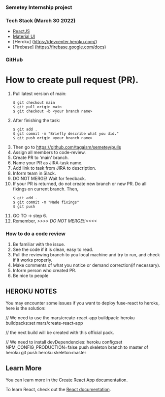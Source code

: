 ### Semetey Internship project
### Tech Stack (March 30 2022)
* [ReactJS](https://reactjs.org/)
* [Material UI](https://mui.com/)
* [Heroku] (https://devcenter.heroku.com/)
* [Firebase] (https://firebase.google.com/docs)

### GitHub
# How to create pull request (PR).
  1. Pull latest version of main:
      ```
      $ git checkout main
      $ git pull origin main
      $ git checkout -b <your branch name>
      ```
  2. After finishing the task:
      ```
      $ git add .
      $ git commit -m "Briefly describe what you did."
      $ git push origin <your branch name>
  3. Then go to https://github.com/tagaism/semetey/pulls
  4. Assign all members to code-review.
  5. Create PR to 'main' branch.
  6. Name your PR as JIRA-task name.
  7. Add link to task from JIRA to description.
  8. Inform team in Slack.
  9. DO NOT MERGE! Wait for feedback.
  10. If your PR is returned, do not create new branch or new PR.
      Do all fixings on current branch. Then,
      ```
      $ git add .
      $ git commit -m "Made fixings"
      $ git push
      ```
  9. GO TO -> step 6.
  10. Remember, _>>>> DO NOT MERGE!!<<<<_
### How to do a code review
  1. Be familiar with the issue.
  2. See the code if it is clean, easy to read.
  3. Pull the reviewing branch to you local machine and try to run, and check if it works properly.
  4. Make comments of what you notice or demand correction(if necessary).
  5. Inform person who created PR.
  6. Be nice to people

HEROKU NOTES
----------------
You may encounter some issues if you want to deploy fuse-react to heroku, here is the solution:

// We need to use the mars/create-react-app buildpack:
heroku buildpacks:set mars/create-react-app

// the next build will be created with this official pack.

// We need to install devDependencies:
heroku config:set NPM_CONFIG_PRODUCTION=false
push skeleton branch to master of heroku
git push heroku skeleton:master

## Learn More

You can learn more in the [Create React App documentation](https://facebook.github.io/create-react-app/docs/getting-started).

To learn React, check out the [React documentation](https://reactjs.org/).
